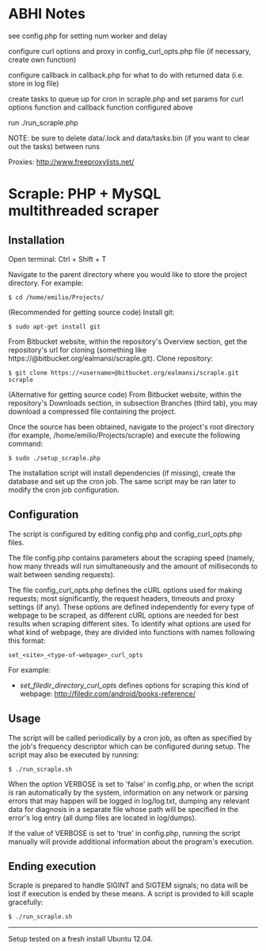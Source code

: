 # ABHI Notes

see config.php for setting num worker and delay

configure curl options and proxy in config_curl_opts.php file (if necessary, create own function)

configure callback in callback.php for what to do with returned data (i.e. store in log file)

create tasks to queue up for cron in scraple.php and set params for curl options function and callback function configured above

run ./run_scraple.php

NOTE: be sure to delete data/.lock and data/tasks.bin (if you want to clear out the tasks) between runs

Proxies: http://www.freeproxylists.net/

# Scraple: PHP + MySQL multithreaded scraper

## Installation

Open terminal: Ctrl + Shift + T

Navigate to the parent directory where you would like to store the project directory. For example:
 
	$ cd /home/emilio/Projects/

(Recommended for getting source code)
Install git:

	$ sudo apt-get install git

From Bitbucket website, within the repository's Overview section, get the repository's url for cloning (something like https://<username>@bitbucket.org/ealmansi/scraple.git). Clone repository:

	$ git clone https://<username>@bitbucket.org/ealmansi/scraple.git scraple

(Alternative for getting source code)
From Bitbucket website, within the repository's Downloads section, in subsection Branches (third tab), you may download a compressed file containing the project.

Once the source has been obtained, navigate to the project's root directory (for example, /home/emilio/Projects/scraple) and execute the following command:

	$ sudo ./setup_scraple.php

The installation script will install dependencies (if missing), create the database and set up the cron job. The same script may be ran later to modify the cron job configuration.

## Configuration

The script is configured by editing config.php and config_curl_opts.php files.

The file config.php contains parameters about the scraping speed (namely, how many threads will run simultaneously and the amount of milliseconds to wait between sending requests).

The file config_curl_opts.php defines the cURL options used for making requests; most significantly, the request headers, timeouts and proxy settings (if any). These options are defined independently for every type of webpage to be scraped, as different cURL options are needed for best results when scraping different sites. To identify what options are used for what kind of webpage, they are divided into functions with names following this format:

	set_<site>_<type-of-webpage>_curl_opts


For example:

* _set_filedir_directory_curl_opts_ defines options for scraping this kind of webpage: http://filedir.com/android/books-reference/

## Usage

The script will be called periodically by a cron job, as often as specified by the job's frequency descriptor which can be configured during setup. The script may also be executed by running:

	$ ./run_scraple.sh

When the option VERBOSE is set to 'false' in config.php, or when the script is ran automatically by the system, information on any network or parsing errors that may happen will be logged in log/log.txt, dumping any relevant data for diagnosis in a separate file whose path will be specified in the error's log entry (all dump files are located in log/dumps).

If the value of VERBOSE is set to 'true' in config.php, running the script manually will provide additional information about the program's execution.

## Ending execution

Scraple is prepared to handle SIGINT and SIGTEM signals; no data will be lost if execution is ended by these means. A script is provided to kill scaple gracefully:

	$ ./run_scraple.sh

---

Setup tested on a fresh install Ubuntu 12.04.